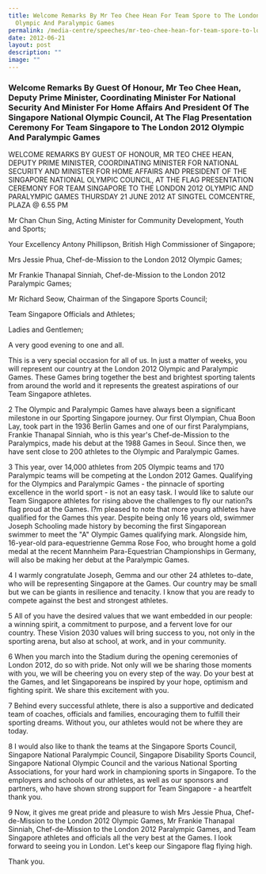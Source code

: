 ```yaml
---
title: Welcome Remarks By Mr Teo Chee Hean For Team Spore to The London 2012
  Olympic And Paralympic Games
permalink: /media-centre/speeches/mr-teo-chee-hean-for-team-spore-to-london-2012-olympic-and-paralympic-games/
date: 2012-06-21
layout: post
description: ""
image: ""
---
```

### **Welcome Remarks By Guest Of Honour, Mr Teo Chee Hean, Deputy Prime Minister, Coordinating Minister For National Security And Minister For Home Affairs And President Of The Singapore National Olympic Council, At The Flag Presentation Ceremony For Team Singapore to The London 2012 Olympic And Paralympic Games**

WELCOME REMARKS BY GUEST OF HONOUR, MR TEO CHEE HEAN, DEPUTY PRIME MINISTER, COORDINATING MINISTER FOR NATIONAL SECURITY AND MINISTER FOR HOME AFFAIRS AND PRESIDENT OF THE SINGAPORE NATIONAL OLYMPIC COUNCIL, AT THE FLAG PRESENTATION CEREMONY FOR TEAM SINGAPORE TO THE LONDON 2012 OLYMPIC AND PARALYMPIC GAMES
THURSDAY 21 JUNE 2012 AT SINGTEL COMCENTRE, PLAZA @ 6.55 PM

Mr Chan Chun Sing, Acting Minister for Community Development, Youth and Sports;

Your Excellency Antony Phillipson, British High Commissioner of Singapore;

Mrs Jessie Phua, Chef-de-Mission to the London 2012 Olympic Games;

Mr Frankie Thanapal Sinniah, Chef-de-Mission to the London 2012 Paralympic Games;

Mr Richard Seow, Chairman of the Singapore Sports Council;

Team Singapore Officials and Athletes;

Ladies and Gentlemen;

A very good evening to one and all.

This is a very special occasion for all of us. In just a matter of weeks, you will represent our country at the London 2012 Olympic and Paralympic Games. These Games bring together the best and brightest sporting talents from around the world and it represents the greatest aspirations of our Team Singapore athletes.

2 The Olympic and Paralympic Games have always been a significant milestone in our Sporting Singapore journey. Our first Olympian, Chua Boon Lay, took part in the 1936 Berlin Games and one of our first Paralympians, Frankie Thanapal Sinniah, who is this year's Chef-de-Mission to the Paralympics, made his debut at the 1988 Games in Seoul. Since then, we have sent close to 200 athletes to the Olympic and Paralympic Games.

3 This year, over 14,000 athletes from 205 Olympic teams and 170 Paralympic teams will be competing at the London 2012 Games. Qualifying for the Olympics and Paralympic Games - the pinnacle of sporting excellence in the world sport - is not an easy task. I would like to salute our Team Singapore athletes for rising above the challenges to fly our nation?s flag proud at the Games. I?m pleased to note that more young athletes have qualified for the Games this year. Despite being only 16 years old, swimmer Joseph Schooling made history by becoming the first Singaporean swimmer to meet the "A" Olympic Games qualifying mark. Alongside him, 16-year-old para-equestrienne Gemma Rose Foo, who brought home a gold medal at the recent Mannheim Para-Equestrian Championships in Germany, will also be making her debut at the Paralympic Games.

4 I warmly congratulate Joseph, Gemma and our other 24 athletes to-date, who will be representing Singapore at the Games. Our country may be small but we can be giants in resilience and tenacity. I know that you are ready to compete against the best and strongest athletes.

5 All of you have the desired values that we want embedded in our people: a winning spirit, a commitment to purpose, and a fervent love for our country. These Vision 2030 values will bring success to you, not only in the sporting arena, but also at school, at work, and in your community.

6 When you march into the Stadium during the opening ceremonies of London 2012, do so with pride. Not only will we be sharing those moments with you, we will be cheering you on every step of the way. Do your best at the Games, and let Singaporeans be inspired by your hope, optimism and fighting spirit. We share this excitement with you.

7 Behind every successful athlete, there is also a supportive and dedicated team of coaches, officials and families, encouraging them to fulfill their sporting dreams. Without you, our athletes would not be where they are today.

8 I would also like to thank the teams at the Singapore Sports Council, Singapore National Paralympic Council, Singapore Disability Sports Council, Singapore National Olympic Council and the various National Sporting Associations, for your hard work in championing sports in Singapore. To the employers and schools of our athletes, as well as our sponsors and partners, who have shown strong support for Team Singapore - a heartfelt thank you.

9 Now, it gives me great pride and pleasure to wish Mrs Jessie Phua, Chef-de-Mission to the London 2012 Olympic Games, Mr Frankie Thanapal Sinniah, Chef-de-Mission to the London 2012 Paralympic Games, and Team Singapore athletes and officials all the very best at the Games. I look forward to seeing you in London. Let's keep our Singapore flag flying high.

Thank you.